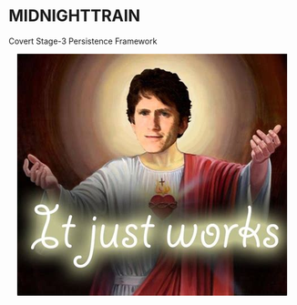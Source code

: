 # MIDNIGHTTRAIN
Covert Stage-3 Persistence Framework

<p align="center">
  <img src="itjustworks.jpg">
</p>
